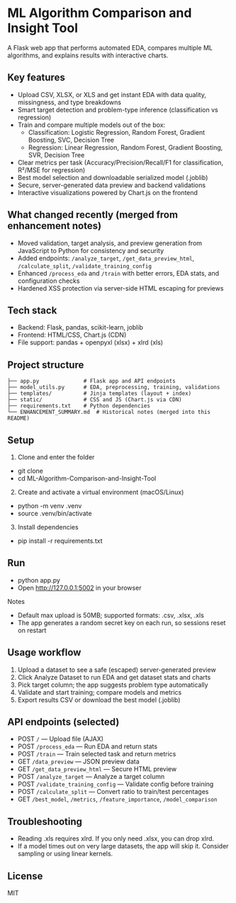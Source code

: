 # ML Algorithm Comparison and Insight Tool

A Flask web app that performs automated EDA, compares multiple ML algorithms, and explains results with interactive charts.

## Key features

- Upload CSV, XLSX, or XLS and get instant EDA with data quality, missingness, and type breakdowns
- Smart target detection and problem-type inference (classification vs regression)
- Train and compare multiple models out of the box:
  - Classification: Logistic Regression, Random Forest, Gradient Boosting, SVC, Decision Tree
  - Regression: Linear Regression, Random Forest, Gradient Boosting, SVR, Decision Tree
- Clear metrics per task (Accuracy/Precision/Recall/F1 for classification, R²/MSE for regression)
- Best model selection and downloadable serialized model (.joblib)
- Secure, server-generated data preview and backend validations
- Interactive visualizations powered by Chart.js on the frontend

## What changed recently (merged from enhancement notes)

- Moved validation, target analysis, and preview generation from JavaScript to Python for consistency and security
- Added endpoints: `/analyze_target`, `/get_data_preview_html`, `/calculate_split`, `/validate_training_config`
- Enhanced `/process_eda` and `/train` with better errors, EDA stats, and configuration checks
- Hardened XSS protection via server-side HTML escaping for previews

## Tech stack

- Backend: Flask, pandas, scikit-learn, joblib
- Frontend: HTML/CSS, Chart.js (CDN)
- File support: pandas + openpyxl (xlsx) + xlrd (xls)

## Project structure

```
├── app.py              # Flask app and API endpoints
├── model_utils.py      # EDA, preprocessing, training, validations
├── templates/          # Jinja templates (layout + index)
├── static/             # CSS and JS (Chart.js via CDN)
├── requirements.txt    # Python dependencies
└── ENHANCEMENT_SUMMARY.md  # Historical notes (merged into this README)
```

## Setup

1) Clone and enter the folder
- git clone <repository-url>
- cd ML-Algorithm-Comparison-and-Insight-Tool

2) Create and activate a virtual environment (macOS/Linux)
- python -m venv .venv
- source .venv/bin/activate

3) Install dependencies
- pip install -r requirements.txt

## Run

- python app.py
- Open http://127.0.0.1:5002 in your browser

Notes
- Default max upload is 50MB; supported formats: .csv, .xlsx, .xls
- The app generates a random secret key on each run, so sessions reset on restart

## Usage workflow

1) Upload a dataset to see a safe (escaped) server-generated preview
2) Click Analyze Dataset to run EDA and get dataset stats and charts
3) Pick target column; the app suggests problem type automatically
4) Validate and start training; compare models and metrics
5) Export results CSV or download the best model (.joblib)

## API endpoints (selected)

- POST `/`                          — Upload file (AJAX)
- POST `/process_eda`               — Run EDA and return stats
- POST `/train`                     — Train selected task and return metrics
- GET  `/data_preview`              — JSON preview data
- GET  `/get_data_preview_html`     — Secure HTML preview
- POST `/analyze_target`            — Analyze a target column
- POST `/validate_training_config`  — Validate config before training
- POST `/calculate_split`           — Convert ratio to train/test percentages
- GET  `/best_model`, `/metrics`, `/feature_importance`, `/model_comparison`

## Troubleshooting

- Reading .xls requires xlrd. If you only need .xlsx, you can drop xlrd.
- If a model times out on very large datasets, the app will skip it. Consider sampling or using linear kernels.

## License

MIT
